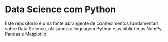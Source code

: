 # Data Science com Python
Este repositório é uma fonte abrangente de conhecimentos fundamentais sobre Data Science, utilizando a linguagem Python e as bibliotecas NumPy, Pandas e Matplotlib.

